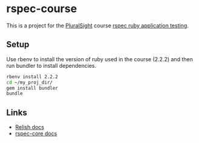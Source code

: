 # rspec-course

This is a project for the [PluralSight](https://pluralsight.com/) course [rspec ruby application testing](https://app.pluralsight.com/library/courses/rspec-ruby-application-testing/table-of-contents).

## Setup

Use rbenv to install the version of ruby used in the course (2.2.2) and then run bundler to install dependencies.

```bash
rbenv install 2.2.2
cd ~/my_proj_dir/
gem install bundler
bundle
```

## Links

* [Relish docs](https://relishapp.com/rspec/rspec-core/v/3-3/docs/)
* [rspec-core docs](http://rspec.info/documentation/3.3/rspec-core/)
